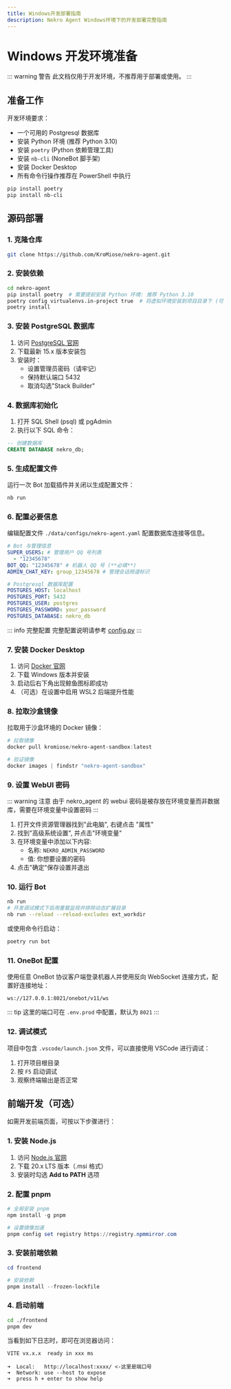 ```yaml
---
title: Windows开发部署指南
description: Nekro Agent Windows环境下的开发部署完整指南
---
```


# Windows 开发环境准备

::: warning 警告
此文档仅用于开发环境，不推荐用于部署或使用。
:::

## 准备工作

开发环境要求：

- 一个可用的 Postgresql 数据库
- 安装 Python 环境 (推荐 Python 3.10)
- 安装 `poetry` (Python 依赖管理工具)
- 安装 `nb-cli` (NoneBot 脚手架)
- 安装 Docker Desktop
- 所有命令行操作推荐在 PowerShell 中执行

```bash
pip install poetry
pip install nb-cli
```

## 源码部署

### 1. 克隆仓库

```bash
git clone https://github.com/KroMiose/nekro-agent.git
```

### 2. 安装依赖

```bash
cd nekro-agent
pip install poetry  # 需要提前安装 Python 环境: 推荐 Python 3.10
poetry config virtualenvs.in-project true  # 将虚拟环境安装到项目目录下 (可选)
poetry install
```

### 3. 安装 PostgreSQL 数据库

1. 访问 [PostgreSQL 官网](https://www.postgresql.org/download/windows/)
2. 下载最新 15.x 版本安装包
3. 安装时：
   - 设置管理员密码（请牢记）
   - 保持默认端口 5432
   - 取消勾选"Stack Builder"

### 4. 数据库初始化

1. 打开 SQL Shell (psql) 或 pgAdmin
2. 执行以下 SQL 命令：

```sql
-- 创建数据库
CREATE DATABASE nekro_db;
```

### 5. 生成配置文件

运行一次 Bot 加载插件并关闭以生成配置文件：

```bash
nb run
```

### 6. 配置必要信息

编辑配置文件 `./data/configs/nekro-agent.yaml` 配置数据库连接等信息。

```yaml
# Bot 与管理信息
SUPER_USERS: # 管理用户 QQ 号列表
  - "12345678"
BOT_QQ: "12345678" # 机器人 QQ 号 (**必填**)
ADMIN_CHAT_KEY: group_12345678 # 管理会话频道标识

# Postgresql 数据库配置
POSTGRES_HOST: localhost
POSTGRES_PORT: 5432
POSTGRES_USER: postgres
POSTGRES_PASSWORD: your_password
POSTGRES_DATABASE: nekro_db
```

::: info 完整配置
完整配置说明请参考 [config.py](https://github.com/KroMiose/nekro-agent/blob/main/nekro_agent/core/config.py)
:::

### 7. 安装 Docker Desktop

1. 访问 [Docker 官网](https://www.docker.com/products/docker-desktop/)
2. 下载 Windows 版本并安装
3. 启动后右下角出现鲸鱼图标即成功
4. （可选）在设置中启用 WSL2 后端提升性能

### 8. 拉取沙盒镜像

拉取用于沙盒环境的 Docker 镜像：

```powershell
# 拉取镜像
docker pull kromiose/nekro-agent-sandbox:latest

# 验证镜像
docker images | findstr "nekro-agent-sandbox"
```

### 9. 设置 WebUI 密码

::: warning 注意
由于 nekro_agent 的 webui 密码是被存放在环境变量而非数据库，需要在环境变量中设置密码
:::

1. 打开文件资源管理器找到"此电脑", 右键点击 "属性"
2. 找到"高级系统设置", 并点击"环境变量"
3. 在环境变量中添加以下内容:
   - 名称: `NEKRO_ADMIN_PASSWORD`
   - 值: 你想要设置的密码
4. 点击"确定"保存设置并退出

### 10. 运行 Bot

```bash
nb run
# 开发调试模式下启用重载监视并排除动态扩展目录
nb run --reload --reload-excludes ext_workdir
```

或使用命令行启动：
```bash
poetry run bot
```

### 11. OneBot 配置

使用任意 OneBot 协议客户端登录机器人并使用反向 WebSocket 连接方式，配置好连接地址：

```
ws://127.0.0.1:8021/onebot/v11/ws
```

::: tip
这里的端口可在 `.env.prod` 中配置，默认为 `8021`
:::

### 12. 调试模式

项目中包含 `.vscode/launch.json` 文件，可以直接使用 VSCode 进行调试：

1. 打开项目根目录
2. 按 `F5` 启动调试
3. 观察终端输出是否正常

## 前端开发（可选）

如需开发前端页面，可按以下步骤进行：

### 1. 安装 Node.js
1. 访问 [Node.js 官网](https://nodejs.org/)
2. 下载 20.x LTS 版本（.msi 格式）
3. 安装时勾选 **Add to PATH** 选项

### 2. 配置 pnpm
```powershell
# 全局安装 pnpm
npm install -g pnpm

# 设置镜像加速
pnpm config set registry https://registry.npmmirror.com
```

### 3. 安装前端依赖
```powershell
cd frontend

# 安装依赖
pnpm install --frozen-lockfile
```

### 4. 启动前端
```bash
cd ./frontend
pnpm dev
```

当看到如下日志时，即可在浏览器访问：
```
VITE vx.x.x  ready in xxx ms

➜  Local:   http://localhost:xxxx/ <-这里是端口号
➜  Network: use --host to expose
➜  press h + enter to show help
```